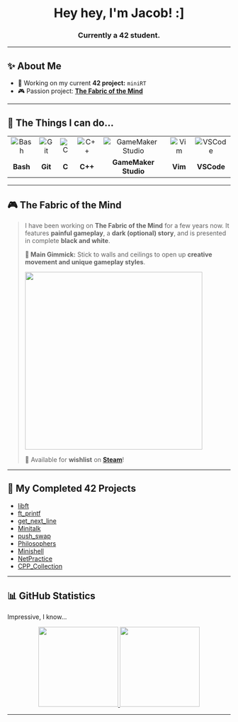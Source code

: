 <h1 align="center">Hey hey, I'm Jacob! :]</h1>
<h3 align="center">Currently a 42 student.</h3>

<hr>

<h2>✨ About Me</h2>
<ul>
  <li>🔧 Working on my current <strong>42 project:</strong> <code>miniRT</code></li>
  <li>🎮 Passion project: <strong><a href="https://store.steampowered.com/app/2294430/The_Fabric_of_the_Mind/">The Fabric of the Mind</a></strong></li>
</ul>

<hr>

<h2>🔧 The Things I can do...</h2>
<table align="center">
  <tr>
    <td align="center"><img src="https://skillicons.dev/icons?i=bash" alt="Bash"/></td>
    <td align="center"><img src="https://skillicons.dev/icons?i=git" alt="Git"/></td>
    <td align="center"><img src="https://skillicons.dev/icons?i=c" alt="C"/></td>
    <td align="center"><img src="https://skillicons.dev/icons?i=cpp" alt="C++"/></td>
    <td align="center"><img src="https://skillicons.dev/icons?i=gamemakerstudio" alt="GameMaker Studio"/></td>
    <td align="center"><img src="https://skillicons.dev/icons?i=vim" alt="Vim"/></td>
    <td align="center"><img src="https://skillicons.dev/icons?i=vscode" alt="VSCode"/></td>
  </tr>
  <tr>
    <td align="center"><strong>Bash</strong></td>
    <td align="center"><strong>Git</strong></td>
    <td align="center"><strong>C</strong></td>
    <td align="center"><strong>C++</strong></td>
    <td align="center"><strong>GameMaker Studio</strong></td>
    <td align="center"><strong>Vim</strong></td>
    <td align="center"><strong>VSCode</strong></td>
  </tr>
</table>

<hr>

<h2>🎮 The Fabric of the Mind</h2>
<blockquote>
<p>
  I have been working on <strong>The Fabric of the Mind</strong> for a few years now.  
  It features <strong>painful gameplay</strong>, a <strong>dark (optional) story</strong>, and is presented in complete <strong>black and white</strong>.
</p>
<p>
  <strong>🔄 Main Gimmick:</strong> Stick to walls and ceilings to open up <strong>creative movement and unique gameplay styles</strong>.
</p>
<p align="left">
  <img src="https://github.com/Cimex404/Cimex404/blob/main/Action.gif" width="400">
</p>
<p>
  💾 Available for <strong>wishlist</strong> on <strong><a href="https://store.steampowered.com/app/2294430/The_Fabric_of_the_Mind/">Steam</a></strong>!
</p>
</blockquote>

<hr>

<h2>📝 My Completed 42 Projects</h2>
<ul>
  <li><a href="https://github.com/Cimex404/42-libft">libft</a></li>
  <li><a href="https://github.com/Cimex404/42-ft_printf">ft_printf</a></li>
  <li><a href="https://github.com/Cimex404/42-get_next_line">get_next_line</a></li>
  <li><a href="https://github.com/Cimex404/42-minitalk">Minitalk</a></li>
  <li><a href="https://github.com/Cimex404/42-push_swap">push_swap</a></li>
  <li><a href="https://github.com/Cimex404/42-philosophers">Philosophers</a></li>
  <li><a href="https://github.com/Cimex404/42-minishell">Minishell</a></li>
  <li><a href="https://github.com/Cimex404/42-netPractice">NetPractice</a></li>
  <li><a href="https://github.com/Cimex404/42-CPP_collection">CPP_Collection</a></li>
</ul>

<hr>

<h2>📊 GitHub Statistics</h2>
<p align="left">
  Impressive, I know...
</p>
<p align="center">
  <a href="https://github.com/Cimex404">
    <img height="180em" src="https://github-readme-stats-eight-theta.vercel.app/api?username=Cimex404&show_icons=true&theme=radical&include_all_commits=true&count_private=true"/>
    <img height="180em" src="https://github-readme-stats-eight-theta.vercel.app/api/top-langs/?username=Cimex404&layout=compact&langs_count=4&theme=radical"/>
  </a>
</p>

<hr>
